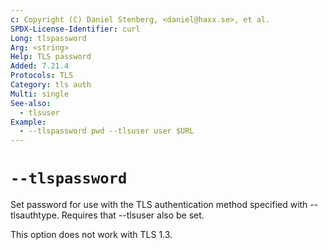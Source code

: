 ```yaml
---
c: Copyright (C) Daniel Stenberg, <daniel@haxx.se>, et al.
SPDX-License-Identifier: curl
Long: tlspassword
Arg: <string>
Help: TLS password
Added: 7.21.4
Protocols: TLS
Category: tls auth
Multi: single
See-also:
  - tlsuser
Example:
  - --tlspassword pwd --tlsuser user $URL
---
```


# `--tlspassword`

Set password for use with the TLS authentication method specified with
--tlsauthtype. Requires that --tlsuser also be set.

This option does not work with TLS 1.3.
